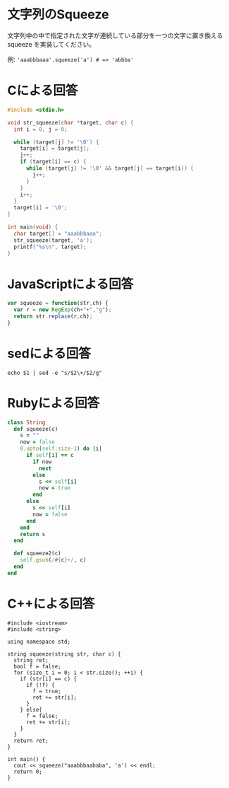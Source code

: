 # 文字列のSqueeze

文字列中の中で指定された文字が連続している部分を一つの文字に置き換えるsqueeze
を実装してください。

例: `'aaabbbaaa'.squeeze('a') # => 'abbba'`

# Cによる回答

```C
#include <stdio.h>

void str_squeeze(char *target, char c) {
  int i = 0, j = 0;

  while (target[j] != '\0') {
    target[i] = target[j];
    j++;
    if (target[i] == c) {
      while (target[j] != '\0' && target[j] == target[i]) {
        j++;
      }
    }
    i++;
  }
  target[i] = '\0';
}

int main(void) {
  char target[] = "aaabbbaaa";
  str_squeeze(target, 'a');
  printf("%s\n", target);
}
```

# JavaScriptによる回答

```JavaScript
var squeeze = function(str,ch) {
  var r = new RegExp(ch+"+","g");
  return str.replace(r,ch);
}
```

# sedによる回答

```Shell
echo $1 | sed -e "s/$2\+/$2/g"
```

# Rubyによる回答

```Ruby
class String
  def squeeze(c)
    s = ""
    now = false
    0.upto(self.size-1) do |i|
      if self[i] == c
        if now
          next
        else
          s << self[i]
          now = true
        end
      else
        s << self[i]
        now = false
      end
    end
    return s
  end

  def squeeze2(c)
    self.gsub(/#{c}+/, c)
  end
end
```

# C++による回答

```
#include <iostream>
#include <string>

using namespace std;

string squeeze(string str, char c) {
  string ret;
  bool f = false;
  for (size_t i = 0; i < str.size(); ++i) {
    if (str[i] == c) {
      if (!f) {
        f = true;
        ret += str[i];
      }
    } else{
      f = false;
      ret += str[i];
    }
  }
  return ret;
}

int main() {
  cout << squeeze("aaabbbaababa", 'a') << endl;
  return 0;
}
```
